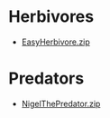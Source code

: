 # Herbivores
* [EasyHerbivore.zip](/Easy_Herbivore/EasyHerbivore.zip)
# Predators
* [NigelThePredator.zip](Nigel_The_Predator/NigelThePredator.zip)
